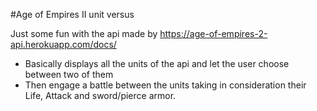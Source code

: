 #Age of Empires II unit versus

Just some fun with the api made by https://age-of-empires-2-api.herokuapp.com/docs/

- Basically displays all the units of the api and let the user choose between two of them
- Then engage a battle between the units taking in consideration their Life, Attack and sword/pierce armor.